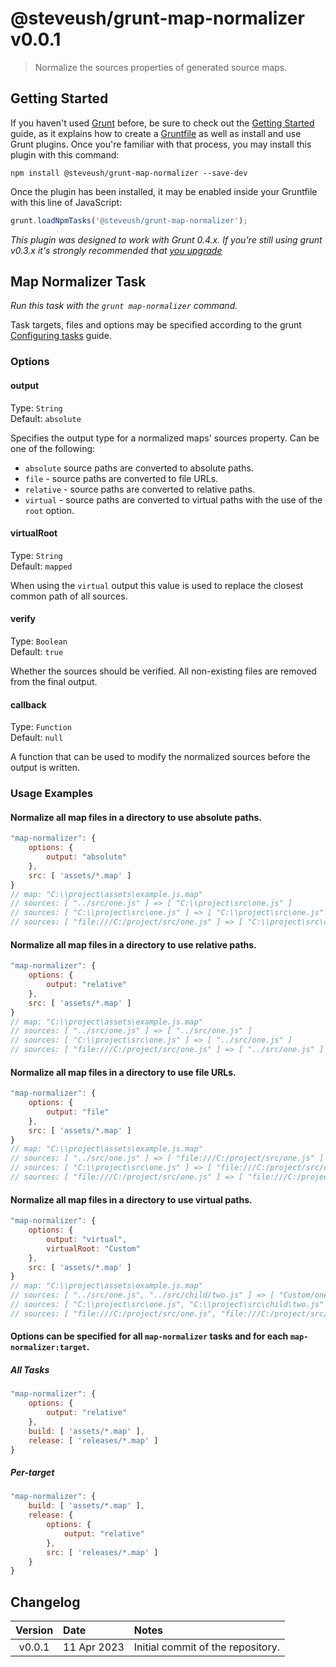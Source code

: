 # @steveush/grunt-map-normalizer v0.0.1

> Normalize the sources properties of generated source maps.

## Getting Started

If you haven't used [Grunt](https://gruntjs.com/) before, be sure to check out the [Getting Started](https://gruntjs.com/getting-started) guide, as it explains how to create a [Gruntfile](https://gruntjs.com/sample-gruntfile) as well as install and use Grunt plugins. Once you're familiar with that process, you may install this plugin with this command:

```shell
npm install @steveush/grunt-map-normalizer --save-dev
```

Once the plugin has been installed, it may be enabled inside your Gruntfile with this line of JavaScript:

```js
grunt.loadNpmTasks('@steveush/grunt-map-normalizer');
```

*This plugin was designed to work with Grunt 0.4.x. If you're still using grunt v0.3.x it's strongly recommended that [you upgrade](https://gruntjs.com/upgrading-from-0.3-to-0.4)*


## Map Normalizer Task

_Run this task with the `grunt map-normalizer` command._

Task targets, files and options may be specified according to the grunt [Configuring tasks](https://gruntjs.com/configuring-tasks) guide.

### Options

#### output

Type: `String`  
Default: `absolute`  

Specifies the output type for a normalized maps' sources property. Can be one of the following:

* `absolute` source paths are converted to absolute paths.
* `file` - source paths are converted to file URLs.
* `relative` - source paths are converted to relative paths.
* `virtual` - source paths are converted to virtual paths with the use of the `root` option.

#### virtualRoot

Type: `String`  
Default: `mapped`  

When using the `virtual` output this value is used to replace the closest common path of all sources.

#### verify

Type: `Boolean`  
Default: `true`  

Whether the sources should be verified. All non-existing files are removed from the final output.

#### callback

Type: `Function`  
Default: `null`  

A function that can be used to modify the normalized sources before the output is written.

### Usage Examples

#### Normalize all map files in a directory to use absolute paths.

```js
"map-normalizer": {
    options: {
        output: "absolute"
    },
    src: [ 'assets/*.map' ]
}
// map: "C:\\project\assets\example.js.map"
// sources: [ "../src/one.js" ] => [ "C:\\project\src\one.js" ]
// sources: [ "C:\\project\src\one.js" ] => [ "C:\\project\src\one.js" ]
// sources: [ "file:///C:/project/src/one.js" ] => [ "C:\\project\src\one.js" ]
```

#### Normalize all map files in a directory to use relative paths.

```js
"map-normalizer": {
    options: {
        output: "relative"
    },
    src: [ 'assets/*.map' ]
}
// map: "C:\\project\assets\example.js.map"
// sources: [ "../src/one.js" ] => [ "../src/one.js" ]
// sources: [ "C:\\project\src\one.js" ] => [ "../src/one.js" ]
// sources: [ "file:///C:/project/src/one.js" ] => [ "../src/one.js" ]
```

#### Normalize all map files in a directory to use file URLs.

```js
"map-normalizer": {
    options: {
        output: "file"
    },
    src: [ 'assets/*.map' ]
}
// map: "C:\\project\assets\example.js.map"
// sources: [ "../src/one.js" ] => [ "file:///C:/project/src/one.js" ]
// sources: [ "C:\\project\src\one.js" ] => [ "file:///C:/project/src/one.js" ]
// sources: [ "file:///C:/project/src/one.js" ] => [ "file:///C:/project/src/one.js" ]
```

#### Normalize all map files in a directory to use virtual paths.

```js
"map-normalizer": {
    options: {
        output: "virtual",
        virtualRoot: "Custom"
    },
    src: [ 'assets/*.map' ]
}
// map: "C:\\project\assets\example.js.map"
// sources: [ "../src/one.js", "../src/child/two.js" ] => [ "Custom/one.js", "Custom/child/two.js" ]
// sources: [ "C:\\project\src\one.js", "C:\\project\src\child\two.js" ] => [ "Custom/one.js", "Custom/child/two.js" ]
// sources: [ "file:///C:/project/src/one.js", "file:///C:/project/src/child/two.js" ] => [ "Custom/one.js", "Custom/child/two.js" ]
```

#### Options can be specified for all `map-normalizer` tasks and for each `map-normalizer:target`.

##### All Tasks

```js
"map-normalizer": {
    options: {
        output: "relative"
    },
    build: [ 'assets/*.map' ],
    release: [ 'releases/*.map' ]
}
```

##### Per-target

```js
"map-normalizer": {
    build: [ 'assets/*.map' ],
    release: {
        options: {
            output: "relative"
        },
        src: [ 'releases/*.map' ]
    }
}
```

## Changelog

| Version | Date        | Notes                             |
|:-------:|:------------|:----------------------------------|
| v0.0.1  | 11 Apr 2023 | Initial commit of the repository. |